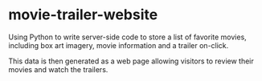 # movie-trailer-website

Using Python to write server-side code to store a list of favorite movies, including box art imagery, movie information and a trailer on-click. 

This data is then generated as a web page allowing visitors to review their movies and watch the trailers.
